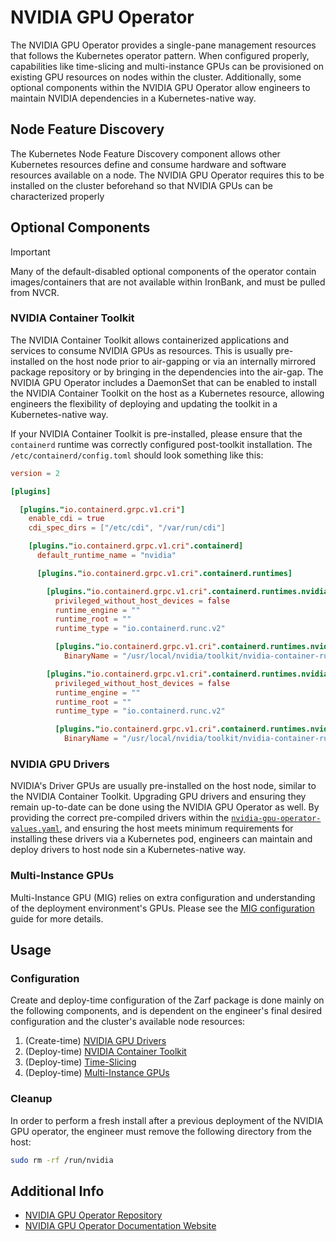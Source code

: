 # NVIDIA GPU Operator

The NVIDIA GPU Operator provides a single-pane management resources that follows the Kubernetes operator pattern. When configured properly, capabilities like time-slicing and multi-instance GPUs can be provisioned on existing GPU resources on nodes within the cluster. Additionally, some optional components within the NVIDIA GPU Operator allow engineers to maintain NVIDIA dependencies in a Kubernetes-native way.

## Node Feature Discovery

The Kubernetes Node Feature Discovery component allows other Kubernetes resources define and consume hardware and software resources available on a node. The NVIDIA GPU Operator requires this to be installed on the cluster beforehand so that NVIDIA GPUs can be characterized properly

## Optional Components

> [!IMPORTANT]
> Many of the default-disabled optional components of the operator contain images/containers that are not available within IronBank, and must be pulled from NVCR.

### NVIDIA Container Toolkit

The NVIDIA Container Toolkit allows containerized applications and services to consume NVIDIA GPUs as resources. This is usually pre-installed on the host node prior to air-gapping or via an internally mirrored package repository or by bringing in the dependencies into the air-gap. The NVIDIA GPU Operator includes a DaemonSet that can be enabled to install the NVIDIA Container Toolkit on the host as a Kubernetes resource, allowing engineers the flexibility of deploying and updating the toolkit in a Kubernetes-native way.

If your NVIDIA Container Toolkit is pre-installed, please ensure that the `containerd` runtime was correctly configured post-toolkit installation. The `/etc/containerd/config.toml` should look something like this:

```toml
version = 2

[plugins]

  [plugins."io.containerd.grpc.v1.cri"]
    enable_cdi = true
    cdi_spec_dirs = ["/etc/cdi", "/var/run/cdi"]

    [plugins."io.containerd.grpc.v1.cri".containerd]
      default_runtime_name = "nvidia"  

      [plugins."io.containerd.grpc.v1.cri".containerd.runtimes]

        [plugins."io.containerd.grpc.v1.cri".containerd.runtimes.nvidia]
          privileged_without_host_devices = false
          runtime_engine = ""
          runtime_root = ""
          runtime_type = "io.containerd.runc.v2"

          [plugins."io.containerd.grpc.v1.cri".containerd.runtimes.nvidia.options]
            BinaryName = "/usr/local/nvidia/toolkit/nvidia-container-runtime"

        [plugins."io.containerd.grpc.v1.cri".containerd.runtimes.nvidia-experimental]
          privileged_without_host_devices = false
          runtime_engine = ""
          runtime_root = ""
          runtime_type = "io.containerd.runc.v2"

          [plugins."io.containerd.grpc.v1.cri".containerd.runtimes.nvidia-experimental.options]
            BinaryName = "/usr/local/nvidia/toolkit/nvidia-container-runtime-experimental"
```

### NVIDIA GPU Drivers

NVIDIA's Driver GPUs are usually pre-installed on the host node, similar to the NVIDIA Container Toolkit. Upgrading GPU drivers and ensuring they remain up-to-date can be done using the NVIDIA GPU Operator as well. By providing the correct pre-compiled drivers within the [`nvidia-gpu-operator-values.yaml`](../packages/nvidia-gpu-operator/values/nvidia-gpu-operator-values.yaml), and ensuring the host meets minimum requirements for installing these drivers via a Kubernetes pod, engineers can maintain and deploy drivers to host node sin a Kubernetes-native way.

### Multi-Instance GPUs

Multi-Instance GPU (MIG) relies on extra configuration and understanding of the deployment environment's GPUs. Please see the [MIG configuration](#configuration) guide for more details.

## Usage

### Configuration

Create and deploy-time configuration of the Zarf package is done mainly on the following components, and is dependent on the engineer's final desired configuration and the cluster's available node resources:

1. (Create-time) [NVIDIA GPU Drivers](https://docs.nvidia.com/datacenter/cloud-native/gpu-operator/latest/precompiled-drivers.html)
2. (Deploy-time) [NVIDIA Container Toolkit](https://docs.nvidia.com/datacenter/cloud-native/container-toolkit/latest/install-guide.html)
3. (Deploy-time) [Time-Slicing](https://docs.nvidia.com/datacenter/cloud-native/gpu-operator/latest/gpu-sharing.html)
4. (Deploy-time) [Multi-Instance GPUs](https://docs.nvidia.com/datacenter/cloud-native/gpu-operator/latest/gpu-operator-mig.html)

### Cleanup

In order to perform a fresh install after a previous deployment of the NVIDIA GPU operator, the engineer must remove the following directory from the host:

```bash
sudo rm -rf /run/nvidia
```

## Additional Info

- [NVIDIA GPU Operator Repository](https://github.com/NVIDIA/gpu-operator)
- [NVIDIA GPU Operator Documentation Website](https://docs.nvidia.com/datacenter/cloud-native/gpu-operator/overview.html)
